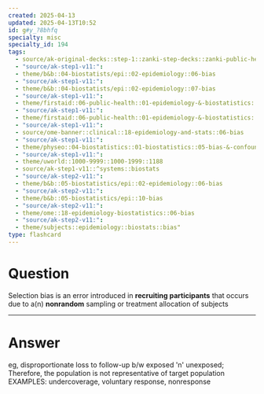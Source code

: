 ```yaml
---
created: 2025-04-13
updated: 2025-04-13T10:52
id: g#y_?8bhfq
specialty: misc
specialty_id: 194
tags:
  - source/ak-original-decks::step-1::zanki-step-decks::zanki-public-health-sciences::epidemiology-&-biostats
  - "source/ak-step1-v11:": 
  - theme/b&b::04-biostatists/epi::02-epidemiology::06-bias
  - "source/ak-step1-v11:": 
  - theme/b&b::04-biostatists/epi::02-epidemiology::07-bias
  - "source/ak-step1-v11:": 
  - theme/firstaid::06-public-health::01-epidemiology-&-biostatistics::10-bias-&-study-errors
  - "source/ak-step1-v11:": 
  - theme/firstaid::06-public-health::01-epidemiology-&-biostatistics::10-bias-&-study-errors::recruiting-participants::selection-bias::*basics
  - "source/ak-step1-v11:": 
  - source/ome-banner::clinical::18-epidemiology-and-stats::06-bias
  - "source/ak-step1-v11:": 
  - theme/physeo::04-biostatistics::01-biostatistics::05-bias-&-confounders
  - "source/ak-step1-v11:": 
  - theme/uworld::1000-9999::1000-1999::1188
  - source/ak-step1-v11::^systems::biostats
  - "source/ak-step2-v11:": 
  - theme/b&b::05-biostatistics/epi::02-epidemiology::06-bias
  - "source/ak-step2-v11:": 
  - theme/b&b::05-biostatistics/epi::10-bias
  - "source/ak-step2-v11:": 
  - theme/ome::18-epidemiology-biostatistics::06-bias
  - "source/ak-step2-v11:": 
  - theme/subjects::epidemiology::biostats::bias"
type: flashcard
---
```


# Question
Selection bias is an error introduced in **recruiting participants** that occurs due to a(n) **nonrandom** sampling or treatment allocation of subjects

---

# Answer
eg, disproportionate loss to follow-up b/w exposed 'n' unexposed; Therefore, the population is not representative of target population   EXAMPLES: undercoverage, voluntary response, nonresponse